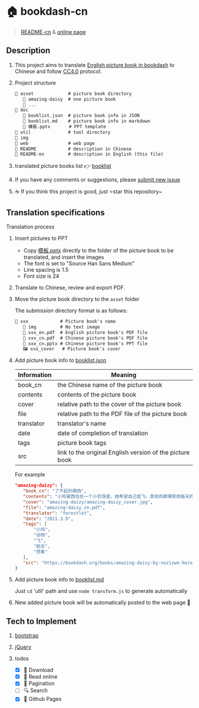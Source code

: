 # 🏠 bookdash-cn

> [README-cn](README.md) & [online page](https://forestlet.github.io/bookdash-cn)

## Description

1. This project aims to translate [English picture book in bookdash](https://bookdash.org/books/?languages=en) to Chinese and follow [CC4.0](https://creativecommons.org/licenses/by/4.0/) protocol.

2. Project structure

   ```txt
   📂 asset             # picture book directory
      📂 amazing-daisy  # one picture book
      📂 ...
   📂 doc
      📄 booklist.json  # picture book info in JSON
      📄 booklist.md    # picture book info in markdown
      📄 模板.pptx       # PPT template
   📂 util              # tool directory
   📂 img
   📂 web               # web page
   📝 README            # description in Chinese
   📝 README-en         # description in English (this file)
   ```

3. translated picture books list 👉 [booklist](doc/booklist.md)

4. If you have any comments or suggestions, please [submit new issue](https://github.com/forestlet/bookdash-cn/issues/new)

5. ☕ If you think this project is good, just ⭐star this repository~

## Translation specifications

Translation process

1. Insert pictures to PPT

   - Copy [模板.pptx](doc/模板.pptx) directly to the folder of the picture book to be translated, and insert the images
   - The font is set to "Source Han Sans Medium"
   - Line spacing is 1.5
   - Font size is 24

2. Translate to Chinese, review and export PDF.

3. Move the picture book directory to the `asset` folder

   The submission directory format is as follows:

   ```txt
   📂 xxx            # Picture book's name
      📂 img         # No text image
      📄 xxx_en.pdf  # English picture book's PDF file
      📄 xxx_cn.pdf  # Chinese picture book's PDF file
      📃 xxx_cn.pptx # Chinese picture book's PPT file
      🖼️ xxx_cover   # Picture book's cover
   ```

4. Add picture book info to [booklist.json](doc/booklist.json)

   | Information | Meaning                                                  |
   | ----------- | -------------------------------------------------------- |
   | book_cn     | the Chinese name of the picture book                     |
   | contents    | contents of the picture book                             |
   | cover       | relative path to the cover of the picture book           |
   | file        | relative path to the PDF file of the picture book        |
   | translator  | translator's name                                        |
   | date        | date of completion of translation                        |
   | tags        | picture book tags                                        |
   | src         | link to the original English version of the picture book |

   For example

   ```json
   "amazing-daizy": {
      "book_cn": "了不起的黛西",
      "contents": "小鸡黛西住在一个小农场里，她希望自己能飞。其他鸡都嘲笑她每天的飞行练习。但有一天，惊人的事情发生了……",
      "cover": "amazing-daizy/amazing-daizy_cover.jpg",
      "file": "amazing-daisy_cn.pdf",
      "translator": "forestlet",
      "date": "2021.3.9",
      "tags": [
          "小鸡",
          "动物",
          "飞",
          "励志",
          "想象"
      ],
      "src": "https://bookdash.org/books/amazing-daisy-by-nozizwe-herero-siya-masuku-and-leona-ingram/"
   }
   ```

5. Add picture book info to [booklist.md](doc/booklist.md)

   Just `cd` 'util' path and use `node transform.js` to generate automatically

6. New added picture book will be automatically posted to the web page 🚀

## Tech to Implement

1. [bootstrap](https://getbootstrap.com/)

2. [jQuery](https://jquery.com/)

3. todos

   - [x] 💾 Download
   - [x] 🤲 Read online
   - [x] 📖 Pagination
   - [ ] 🔍 Search
   - [x] 🚀 Github Pages
